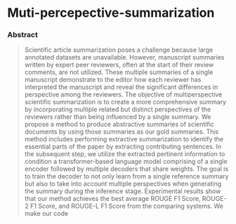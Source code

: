 # Muti-percepective-summarization

### Abstract
> Scientific article summarization poses a challenge because large annotated datasets are unavailable. However, manuscript summaries written by expert peer reviewers, often at the start of their review comments, are not utilized. These multiple summaries of a single manuscript demonstrate to the editor how each reviewer has interpreted the manuscript and reveal the significant differences in perspective among the reviewers. The objective of multiperspective scientific summarization is to create a more comprehensive summary by incorporating multiple related but distinct perspectives of the reviewers rather than being influenced by a single summary. We propose a method to produce abstractive summaries of scientific documents by using those summaries as our gold summaries. This method includes performing extractive summarization to identify the essential parts of the paper by extracting contributing sentences. In the subsequent step, we utilize the extracted pertinent information to condition a transformer-based language model comprising of a single encoder followed by multiple decoders that share weights. The goal is to train the decoder to not only learn from a single reference summary but also to take into account multiple perspectives when generating the summary during the inference stage. Experimental results show that our method achieves the best average ROUGE F1 Score, ROUGE-2 F1 Score, and ROUGE-L F1 Score from the comparing systems. We make our code 
